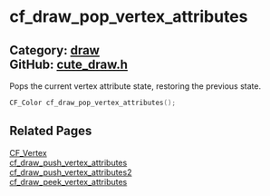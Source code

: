[//]: # (This file is automatically generated by Cute Framework's docs parser.)
[//]: # (Do not edit this file by hand!)
[//]: # (See: https://github.com/RandyGaul/cute_framework/blob/master/samples/docs_parser.cpp)
[](../header.md ':include')

# cf_draw_pop_vertex_attributes

Category: [draw](/api_reference?id=draw)  
GitHub: [cute_draw.h](https://github.com/RandyGaul/cute_framework/blob/master/include/cute_draw.h)  
---

Pops the current vertex attribute state, restoring the previous state.

```cpp
CF_Color cf_draw_pop_vertex_attributes();
```

## Related Pages

[CF_Vertex](/draw/cf_vertex.md)  
[cf_draw_push_vertex_attributes](/draw/cf_draw_push_vertex_attributes.md)  
[cf_draw_push_vertex_attributes2](/draw/cf_draw_push_vertex_attributes2.md)  
[cf_draw_peek_vertex_attributes](/draw/cf_draw_peek_vertex_attributes.md)  
